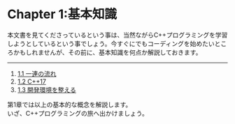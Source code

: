 # Chapter 1:基本知識

本文書を見てくださっているという事は、当然ながらC++プログラミングを学習しようとしているという事でしょう。今すぐにでもコーディングを始めたいところかもしれませんが、その前に、基本知識を何点か解説しておきます。

---------------------
1. [1.1 一連の流れ](/Chap1/10-一連の流れ.md)
2. [1.2 C++17](/Chap1/11-c17.md)
3. [1.3 開発環境を整える](/Chap1/12-開発環境を整える.md)

第1章では以上の基本的な概念を解説します。<br>いざ、C++プログラミングの旅へ出かけましょう。